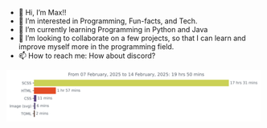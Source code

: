 - 👋 Hi, I’m Max!!
- 👀 I’m interested in Programming, Fun-facts, and Tech.
- 🌱 I’m currently learning Programming in Python and Java 
- 💞️ I’m looking to collaborate on a few projects, so that I can learn and improve myself more in the programming field. 
- 📫 How to reach me: How about discord?

<!--START_SECTION:waka-->
<img
  src="https://github.com/dizziedbliss/dizziedbliss/blob/main/images/stat.svg"
  alt="Alternative Text"
/>
<!--END_SECTION:waka-->
